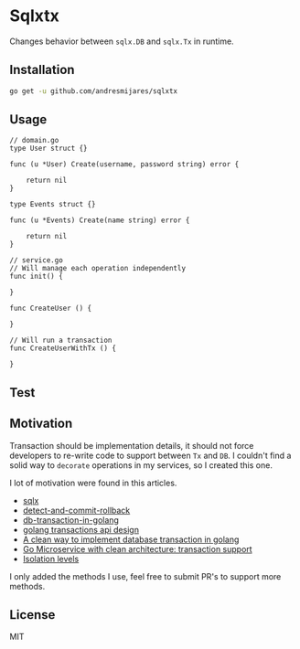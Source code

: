 # Sqlxtx

Changes behavior between `sqlx.DB` and `sqlx.Tx` in runtime.

## Installation 
```bash
go get -u github.com/andresmijares/sqlxtx
```

## Usage
```golang
// domain.go
type User struct {}

func (u *User) Create(username, password string) error {

    return nil
}

type Events struct {}

func (u *Events) Create(name string) error {

    return nil
}

// service.go
// Will manage each operation independently 
func init() {
    
}

func CreateUser () {

}

// Will run a transaction
func CreateUserWithTx () {
    
}
```

## Test


## Motivation

Transaction should be implementation details, it should not force developers to re-write code to support between `Tx` and `DB`. I couldn't find a solid way to `decorate` operations in my services, so I created this one.

I lot of motivation were found in this articles.

 * [sqlx](https://github.com/jmoiron/sqlx)
 * [detect-and-commit-rollback](https://stackoverflow.com/questions/16184238/database-sql-tx-detecting-commit-or-rollback/23502629#23502629)
 * [db-transaction-in-golang](https://stackoverflow.com/questions/26593867/db-transaction-in-golang)
 * [golang transactions api design](https://stackoverflow.com/questions/51912841/golang-transactional-api-design)
 * [A clean way to implement database transaction in golang](https://dev.to/techschoolguru/a-clean-way-to-implement-database-transaction-in-golang-2ba)
 * [Go Microservice with clean architecture: transaction support](https://medium.com/@jfeng45/go-microservice-with-clean-architecture-transaction-support-61eb0f886a36)
 * [Isolation levels](https://github.com/launchbadge/sqlx/issues/481)

I only added the methods I use, feel free to submit PR's to support more methods.

## License
MIT